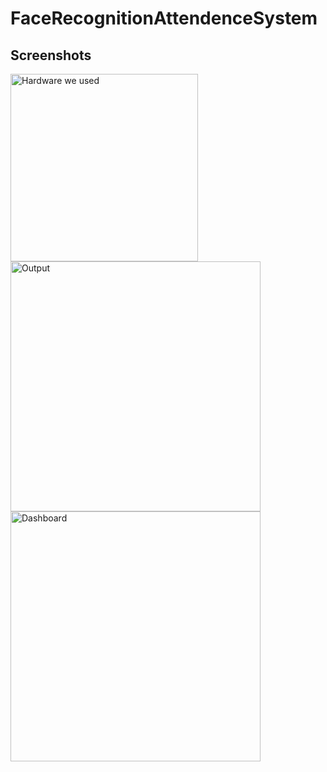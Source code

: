 # FaceRecognitionAttendenceSystem

## Screenshots
<p float="left">
  <img src="https://github.com/codestromer/Face-Recognition-attendence-system/blob/master/Screenshots/1.png" alt="Hardware we used" width="300"/>
  <img src="https://github.com/codestromer/Face-Recognition-attendence-system/blob/master/Screenshots/2.png" alt="Output" height="400"/>
  <img src="https://github.com/codestromer/Face-Recognition-attendence-system/blob/master/Screenshots/3.png" alt="Dashboard" height="400"/>
</p>
